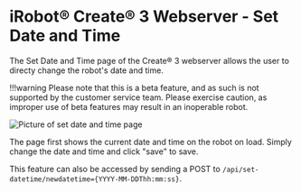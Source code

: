 # iRobot® Create® 3 Webserver - Set Date and Time
The Set Date and Time page of the Create® 3 webserver allows the user to directy change the robot's date and time.

!!!warning
    Please note that this is a beta feature, and as such is not supported by the customer service team.
    Please exercise caution, as improper use of beta features may result in an inoperable robot.

![Picture of set date and time page](data/set-datetime.png)

The page first shows the current date and time on the robot on load.
Simply change the date and time and click "save" to save.

This feature can also be accessed by sending a POST to `/api/set-datetime/newdatetime={YYYY-MM-DDThh:mm:ss}`.

[^1]: All trademarks mentioned are the property of their respective owners.